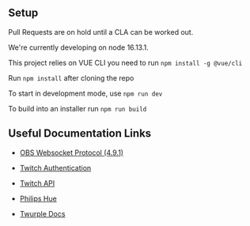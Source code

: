 ## Setup

Pull Requests are on hold until a CLA can be worked out.

We're currently developing on node 16.13.1.

This project relies on VUE CLI you need to run `npm install -g @vue/cli`

Run `npm install` after cloning the repo

To start in development mode, use `npm run dev`

To build into an installer run `npm run build`

## Useful Documentation Links

-   [OBS Websocket Protocol (4.9.1)](https://github.com/obsproject/obs-websocket/blob/4.x-compat/docs/generated/protocol.md)

-   [Twitch Authentication](https://dev.twitch.tv/docs/authentication)

*   [Twitch API](https://dev.twitch.tv/docs/api/)

-   [Philips Hue](https://developers.meethue.com/develop/get-started-2/)

-   [Twurple Docs](https://twurple.js.org/)
